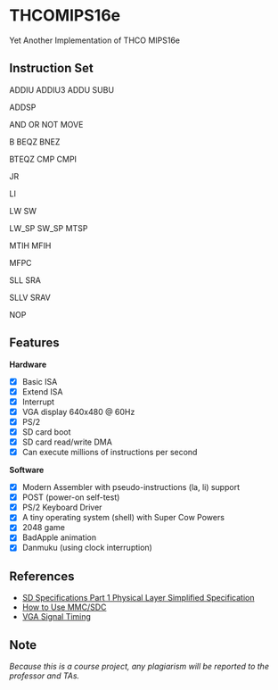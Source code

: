 # THCOMIPS16e
Yet Another Implementation of THCO MIPS16e

## Instruction Set

ADDIU ADDIU3 ADDU SUBU

ADDSP

AND OR NOT MOVE

B BEQZ BNEZ

BTEQZ CMP CMPI

JR

LI

LW SW

LW_SP SW_SP MTSP

MTIH MFIH

MFPC

SLL SRA

SLLV SRAV

NOP

## Features

**Hardware**

* [x] Basic ISA
* [x] Extend ISA
* [x] Interrupt
* [x] VGA display 640x480 @ 60Hz
* [x] PS/2
* [x] SD card boot
* [x] SD card read/write DMA
* [x] Can execute millions of instructions per second

**Software**

* [x] Modern Assembler with pseudo-instructions (la, li) support
* [x] POST (power-on self-test)
* [x] PS/2 Keyboard Driver
* [x] A tiny operating system (shell) with Super Cow Powers
* [x] 2048 game
* [x] BadApple animation
* [x] Danmuku (using clock interruption)

## References

* [SD Specifications Part 1 Physical Layer Simplified Specification](https://www.sdcard.org/downloads/pls/)
* [How to Use MMC/SDC](http://elm-chan.org/docs/mmc/mmc_e.html)
* [VGA Signal Timing](http://tinyvga.com/vga-timing)

## Note

*Because this is a course project, any plagiarism will be reported to the professor and TAs.*
